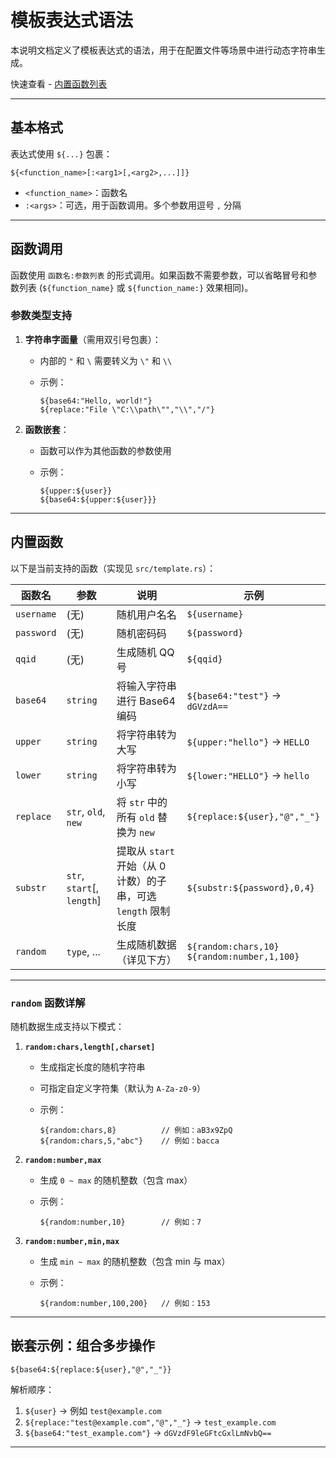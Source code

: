 # 模板表达式语法

本说明文档定义了模板表达式的语法，用于在配置文件等场景中进行动态字符串生成。

快速查看 - [内置函数列表](#内置函数)

---

## 基本格式

表达式使用 `${...}` 包裹：

```text
${<function_name>[:<arg1>[,<arg2>,...]]}
```

- `<function_name>`：函数名
- `:<args>`：可选，用于函数调用。多个参数用逗号 `,` 分隔

---

## 函数调用

函数使用 `函数名:参数列表` 的形式调用。如果函数不需要参数，可以省略冒号和参数列表 (`${function_name}` 或 `${function_name:}` 效果相同)。

### 参数类型支持

1. **字符串字面量**（需用双引号包裹）：

   - 内部的 `"` 和 `\` 需要转义为 `\"` 和 `\\`
   - 示例：

     ```text
     ${base64:"Hello, world!"}
     ${replace:"File \"C:\\path\"","\\","/"}
     ```

2. **函数嵌套**：

   - 函数可以作为其他函数的参数使用
   - 示例：

     ```text
     ${upper:${user}}
     ${base64:${upper:${user}}}
     ```

---

## 内置函数

以下是当前支持的函数（实现见 `src/template.rs`）：

| 函数名     | 参数                        | 说明                                                           | 示例                                               |
| ---------- | --------------------------- | -------------------------------------------------------------- | -------------------------------------------------- |
| `username` | (无)                        | 随机用户名名                                                   | `${username}`                                      |
| `password` | (无)                        | 随机密码码                                                     | `${password}`                                      |
| `qqid`     | (无)                        | 生成随机 QQ 号                                                 | `${qqid}`                                          |
| `base64`   | `string`                    | 将输入字符串进行 Base64 编码                                   | `${base64:"test"}` → `dGVzdA==`                    |
| `upper`    | `string`                    | 将字符串转为大写                                               | `${upper:"hello"}` → `HELLO`                       |
| `lower`    | `string`                    | 将字符串转为小写                                               | `${lower:"HELLO"}` → `hello`                       |
| `replace`  | `str`, `old`, `new`         | 将 `str` 中的所有 `old` 替换为 `new`                           | `${replace:${user},"@","_"}`                       |
| `substr`   | `str`, `start`\[, `length`] | 提取从 `start` 开始（从 0 计数）的子串，可选 `length` 限制长度 | `${substr:${password},0,4}`                        |
| `random`   | `type`, ...                 | 生成随机数据（详见下方）                                       | `${random:chars,10}` <br> `${random:number,1,100}` |

---

### `random` 函数详解

随机数据生成支持以下模式：

1. **`random:chars,length[,charset]`**

   - 生成指定长度的随机字符串
   - 可指定自定义字符集（默认为 `A-Za-z0-9`）
   - 示例：

     ```text
     ${random:chars,8}          // 例如：aB3x9ZpQ
     ${random:chars,5,"abc"}    // 例如：bacca
     ```

2. **`random:number,max`**

   - 生成 `0 ~ max` 的随机整数（包含 max）
   - 示例：

     ```text
     ${random:number,10}        // 例如：7
     ```

3. **`random:number,min,max`**

   - 生成 `min ~ max` 的随机整数（包含 min 与 max）
   - 示例：

     ```text
     ${random:number,100,200}   // 例如：153
     ```

---

## 嵌套示例：组合多步操作

```text
${base64:${replace:${user},"@","_"}}
```

解析顺序：

1. `${user}` → 例如 `test@example.com`
2. `${replace:"test@example.com","@","_"}` → `test_example.com`
3. `${base64:"test_example.com"}` → `dGVzdF9leGFtcGxlLmNvbQ==`

---
